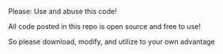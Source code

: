 Please: Use and abuse this code!

All code posted in this repo is open source and free to use!

So please download, modify, and utilize to your own advantage
